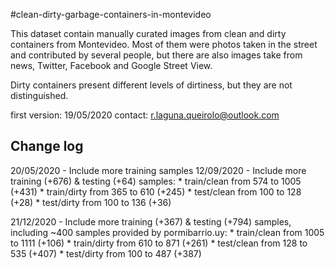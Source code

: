 #clean-dirty-garbage-containers-in-montevideo

This dataset contain manually curated images from clean and dirty containers from Montevideo. Most of them were photos taken in the street and contributed by several people, 
but there are also images take from news, Twitter, Facebook and Google Street View.

Dirty containers present different levels of dirtiness, but they are not distinguished.

first version: 19/05/2020
contact: r.laguna.queirolo@outlook.com

## Change log
20/05/2020 - Include more training samples
12/09/2020 - Include more training (+676) & testing (+64) samples: 
    * train/clean from 574 to 1005 (+431)
    * train/dirty from 365 to 610 (+245)
    * test/clean from 100 to 128 (+28)
    * test/dirty from 100 to 136 (+36)

21/12/2020 - Include more training (+367) & testing (+794) samples, including ~400 samples provided by pormibarrio.uy: 
    * train/clean from 1005 to 1111 (+106)
    * train/dirty from 610 to 871 (+261)
    * test/clean from 128 to 535 (+407)
    * test/dirty from 100 to 487 (+387)
